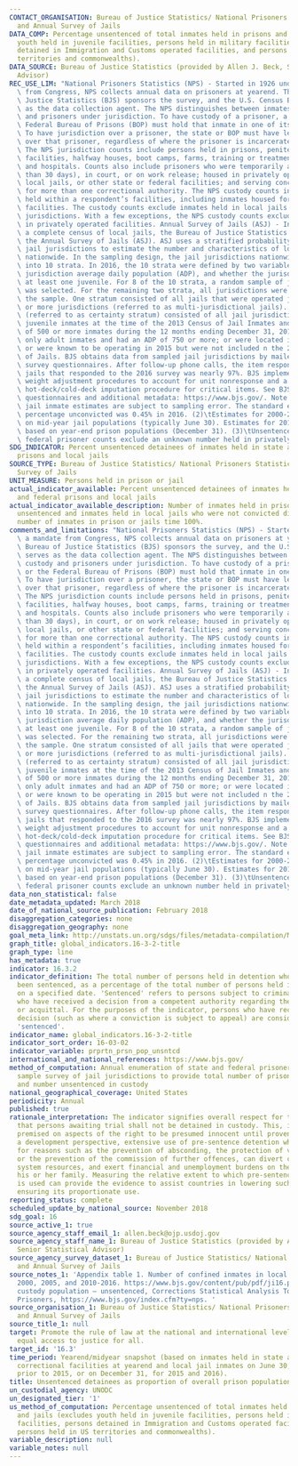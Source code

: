 ```yaml
---
CONTACT_ORGANISATION: Bureau of Justice Statistics/ National Prisoners Statistics
  and Annual Survey of Jails
DATA_COMP: Percentage unsentenced of total inmates held in prisons and jails (excludes
  youth held in juvenile facilities, persons held in military facilities, persons
  detained in Immigration and Customs operated facilities, and persons held in US
  territories and commonwealths).
DATA_SOURCE: Bureau of Justice Statistics (provided by Allen J. Beck, Senior Statistical
  Advisor)
REC_USE_LIM: "National Prisoners Statistics (NPS) - Started in 1926 under a mandate\
  \ from Congress, NPS collects annual data on prisoners at yearend. The Bureau of\
  \ Justice Statistics (BJS) sponsors the survey, and the U.S. Census Bureau serves\
  \ as the data collection agent. The NPS distinguishes between inmates in custody\
  \ and prisoners under jurisdiction. To have custody of a prisoner, a state or the\
  \ Federal Bureau of Prisons (BOP) must hold that inmate in one of its facilities.\
  \ To have jurisdiction over a prisoner, the state or BOP must have legal authority\
  \ over that prisoner, regardless of where the prisoner is incarcerated or supervised.\
  \ The NPS jurisdiction counts include persons held in prisons, penitentiaries, correctional\
  \ facilities, halfway houses, boot camps, farms, training or treatment centers,\
  \ and hospitals. Counts also include prisoners who were temporarily absent (less\
  \ than 30 days), in court, or on work release; housed in privately operated facilities,\
  \ local jails, or other state or federal facilities; and serving concurrent sentences\
  \ for more than one correctional authority. The NPS custody counts include all inmates\
  \ held within a respondent’s facilities, including inmates housed for other correctional\
  \ facilities. The custody counts exclude inmates held in local jails and in other\
  \ jurisdictions. With a few exceptions, the NPS custody counts exclude inmates held\
  \ in privately operated facilities. Annual Survey of Jails (ASJ) - In years between\
  \ a complete census of local jails, the Bureau of Justice Statistics (BJS) conducts\
  \ the Annual Survey of Jails (ASJ). ASJ uses a stratified probability sample of\
  \ jail jurisdictions to estimate the number and characteristics of local inmates\
  \ nationwide. In the sampling design, the jail jurisdictions nationwide are grouped\
  \ into 10 strata. In 2016, the 10 strata were defined by two variables: the jail\
  \ jurisdiction average daily population (ADP), and whether the jurisdiction held\
  \ at least one juvenile. For 8 of the 10 strata, a random sample of jail jurisdictions\
  \ was selected. For the remaining two strata, all jurisdictions were included in\
  \ the sample. One stratum consisted of all jails that were operated jointly by two\
  \ or more jurisdictions (referred to as multi-jurisdictional jails). The other stratum\
  \ (referred to as certainty stratum) consisted of all jail jurisdictions that held\
  \ juvenile inmates at the time of the 2013 Census of Jail Inmates and had an ADP\
  \ of 500 or more inmates during the 12 months ending December 31, 2013; or held\
  \ only adult inmates and had an ADP of 750 or more; or were located in California;\
  \ or were known to be operating in 2015 but were not included n the 2013 Census\
  \ of Jails. BJS obtains data from sampled jail jurisdictions by mailed and web-based\
  \ survey questionnaires. After follow-up phone calls, the item response rate for\
  \ jails that responded to the 2016 survey was nearly 97%. BJS implements nonresponse\
  \ weight adjustment procedures to account for unit nonresponse and a weighted sequential\
  \ hot-deck/cold-deck imputation procedure for critical items. See BJS website for\
  \ questionnaires and additional metadata: https://www.bjs.gov/. Note: (1)\tAnnual\
  \ jail inmate estimates are subject to sampling error. The standard error for the\
  \ percentage unconvicted was 0.45% in 2016. (2)\tEstimates for 2000-2014 were based\
  \ on mid-year jail populations (typically June 30). Estimates for 2015-2016 were\
  \ based on year-end prison populations (December 31). (3)\tUnsentenced state and\
  \ federal prisoner counts exclude an unknown number held in privately operated facilities."
SDG_INDICATOR: Percent unsentenced detainees of inmates held in state and federal
  prisons and local jails
SOURCE_TYPE: Bureau of Justice Statistics/ National Prisoners Statistics and Annual
  Survey of Jails
UNIT_MEASURE: Persons held in prison or jail
actual_indicator_available: Percent unsentenced detainees of inmates held in state
  and federal prisons and local jails
actual_indicator_available_description: Number of inmates held in prisons who were
  unsentenced and inmates held in local jails who were not convicted divided by total
  number of inmates in prison or jails time 100%.
comments_and_limitations: "National Prisoners Statistics (NPS) - Started in 1926 under\
  \ a mandate from Congress, NPS collects annual data on prisoners at yearend. The\
  \ Bureau of Justice Statistics (BJS) sponsors the survey, and the U.S. Census Bureau\
  \ serves as the data collection agent. The NPS distinguishes between inmates in\
  \ custody and prisoners under jurisdiction. To have custody of a prisoner, a state\
  \ or the Federal Bureau of Prisons (BOP) must hold that inmate in one of its facilities.\
  \ To have jurisdiction over a prisoner, the state or BOP must have legal authority\
  \ over that prisoner, regardless of where the prisoner is incarcerated or supervised.\
  \ The NPS jurisdiction counts include persons held in prisons, penitentiaries, correctional\
  \ facilities, halfway houses, boot camps, farms, training or treatment centers,\
  \ and hospitals. Counts also include prisoners who were temporarily absent (less\
  \ than 30 days), in court, or on work release; housed in privately operated facilities,\
  \ local jails, or other state or federal facilities; and serving concurrent sentences\
  \ for more than one correctional authority. The NPS custody counts include all inmates\
  \ held within a respondent’s facilities, including inmates housed for other correctional\
  \ facilities. The custody counts exclude inmates held in local jails and in other\
  \ jurisdictions. With a few exceptions, the NPS custody counts exclude inmates held\
  \ in privately operated facilities. Annual Survey of Jails (ASJ) - In years between\
  \ a complete census of local jails, the Bureau of Justice Statistics (BJS) conducts\
  \ the Annual Survey of Jails (ASJ). ASJ uses a stratified probability sample of\
  \ jail jurisdictions to estimate the number and characteristics of local inmates\
  \ nationwide. In the sampling design, the jail jurisdictions nationwide are grouped\
  \ into 10 strata. In 2016, the 10 strata were defined by two variables: the jail\
  \ jurisdiction average daily population (ADP), and whether the jurisdiction held\
  \ at least one juvenile. For 8 of the 10 strata, a random sample of jail jurisdictions\
  \ was selected. For the remaining two strata, all jurisdictions were included in\
  \ the sample. One stratum consisted of all jails that were operated jointly by two\
  \ or more jurisdictions (referred to as multi-jurisdictional jails). The other stratum\
  \ (referred to as certainty stratum) consisted of all jail jurisdictions that held\
  \ juvenile inmates at the time of the 2013 Census of Jail Inmates and had an ADP\
  \ of 500 or more inmates during the 12 months ending December 31, 2013; or held\
  \ only adult inmates and had an ADP of 750 or more; or were located in California;\
  \ or were known to be operating in 2015 but were not included n the 2013 Census\
  \ of Jails. BJS obtains data from sampled jail jurisdictions by mailed and web-based\
  \ survey questionnaires. After follow-up phone calls, the item response rate for\
  \ jails that responded to the 2016 survey was nearly 97%. BJS implements nonresponse\
  \ weight adjustment procedures to account for unit nonresponse and a weighted sequential\
  \ hot-deck/cold-deck imputation procedure for critical items. See BJS website for\
  \ questionnaires and additional metadata: https://www.bjs.gov/. Note: (1)\tAnnual\
  \ jail inmate estimates are subject to sampling error. The standard error for the\
  \ percentage unconvicted was 0.45% in 2016. (2)\tEstimates for 2000-2014 were based\
  \ on mid-year jail populations (typically June 30). Estimates for 2015-2016 were\
  \ based on year-end prison populations (December 31). (3)\tUnsentenced state and\
  \ federal prisoner counts exclude an unknown number held in privately operated facilities."
data_non_statistical: false
date_metadata_updated: March 2018
date_of_national_source_publication: February 2018
disaggregation_categories: none
disaggregation_geography: none
goal_meta_link: http://unstats.un.org/sdgs/files/metadata-compilation/Metadata-Goal-16.pdf
graph_title: global_indicators.16-3-2-title
graph_type: line
has_metadata: true
indicator: 16.3.2
indicator_definition: The total number of persons held in detention who have not yet
  been sentenced, as a percentage of the total number of persons held in detention,
  on a specified date. 'Sentenced' refers to persons subject to criminal proceedings
  who have received a decision from a competent authority regarding their conviction
  or acquittal. For the purposes of the indicator, persons who have received a 'non-final'
  decision (such as where a conviction is subject to appeal) are considered to be
  'sentenced'.
indicator_name: global_indicators.16-3-2-title
indicator_sort_order: 16-03-02
indicator_variable: prprtn_prsn_pop_unsntcd
international_and_national_references: https://www.bjs.gov/
method_of_computation: Annual enumeration of state and federal prisoners and annual
  sample survey of jail jurisdictions to provide total number of prison and jail inmates
  and number unsentenced in custody
national_geographical_coverage: United States
periodicity: Annual
published: true
rationale_interpretation: The indicator signifies overall respect for the principle
  that persons awaiting trial shall not be detained in custody. This, in turn, is
  premised on aspects of the right to be presumed innocent until proven guilty. From
  a development perspective, extensive use of pre-sentence detention when not necessary
  for reasons such as the prevention of absconding, the protection of victims or witnesses,
  or the prevention of the commission of further offences, can divert criminal justice
  system resources, and exert financial and unemployment burdens on the accused and
  his or her family. Measuring the relative extent to which pre-sentence detention
  is used can provide the evidence to assist countries in lowering such burdens and
  ensuring its proportionate use.
reporting_status: complete
scheduled_update_by_national_source: November 2018
sdg_goal: 16
source_active_1: true
source_agency_staff_email_1: allen.beck@ojp.usdoj.gov
source_agency_staff_name_1: Bureau of Justice Statistics (provided by Allen J. Beck,
  Senior Statistical Advisor)
source_agency_survey_dataset_1: Bureau of Justice Statistics/ National Prisoners Statistics
  and Annual Survey of Jails
source_notes_1: 'Appendix table 1. Number of confined inmates in local jails, by characteristic,
  2000, 2005, and 2010-2016. https://www.bjs.gov/content/pub/pdf/ji16.pdf. Count of
  custody population – unsentenced, Corrections Statistical Analysis Tool (CSAT) -
  Prisoners, https://www.bjs.gov/index.cfm?ty=nps. '
source_organisation_1: Bureau of Justice Statistics/ National Prisoners Statistics
  and Annual Survey of Jails
source_title_1: null
target: Promote the rule of law at the national and international levels and ensure
  equal access to justice for all.
target_id: '16.3'
time_period: Yearend/midyear snapshot (based on inmates held in state and federal
  correctional facilities at yearend and local jail inmates on June 30, for years
  prior to 2015, or on December 31, for 2015 and 2016).
title: Unsentenced detainees as proportion of overall prison population
un_custodial_agency: UNODC
un_designated_tier: '1'
us_method_of_computation: Percentage unsentenced of total inmates held in prisons
  and jails (excludes youth held in juvenile facilities, persons held in military
  facilities, persons detained in Immigration and Customs operated facilities, and
  persons held in US territories and commonwealths).
variable_description: null
variable_notes: null
---
```

